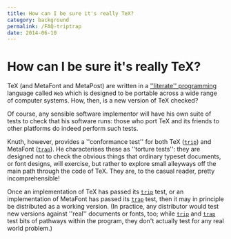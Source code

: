 ```yaml
---
title: How can I be sure it's really TeX?
category: background
permalink: /FAQ-triptrap
date: 2014-06-10
---
```


# How can I be sure it's really TeX?

TeX (and MetaFont and MetaPost) are written in a
  [''literate'' programming](/FAQ-lit) language called `Web`
which is designed to be portable across a wide range of computer
systems.  How, then, is a new version of TeX checked?

Of course, any sensible software implementor will have his own suite
of tests to check that his software runs: those who port TeX and
its friends to other platforms do indeed perform such tests.

Knuth, however, provides a ''conformance test'' for both TeX
([`trip`](https://ctan.org/pkg/tex)) and MetaFont ([`trap`](https://ctan.org/pkg/metafont)).
He characterises these as ''torture tests'': they are designed not to
check the obvious things that ordinary typeset documents, or font
designs, will exercise, but rather to explore small alleyways off the
main path through the code of TeX.  They are, to the casual reader,
pretty incomprehensible!

Once an implementation of TeX has passed its [`trip`](https://ctan.org/pkg/tex) test, or
an implementation of MetaFont has passed its [`trap`](https://ctan.org/pkg/metafont) test, then it
may in principle be distributed as a working version.  (In practice,
any distributor would test new versions against ''real'' documents or
fonts, too; while [`trip`](https://ctan.org/pkg/tex) and [`trap`](https://ctan.org/pkg/metafont) test bits of
pathways within the program, they don't actually test for any real
world problem.)

